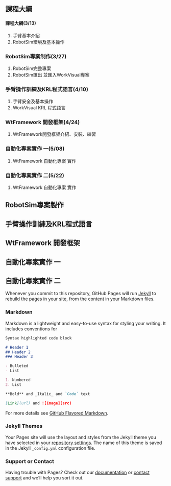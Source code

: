 ## 課程大綱

#### 課程大綱(3/13)
1. 手臂基本介紹
2. RobotSim環境及基本操作
### RobotSim專案制作(3/27)
1. RobotSim完整專案
2. RobotSim匯出 並匯入WorkVisual專案
### 手臂操作訓練及KRL程式語言(4/10)
1. 手臂安全及基本操作
2. WorkVisual KRL 程式語言
### WtFramework 開發框架(4/24)
1. WtFramework開發框架介紹、安裝、練習
### 自動化專案實作 一(5/08)
1. WtFramework 自動化專案 實作
### 自動化專案實作 二(5/22)
1. WtFramework 自動化專案 實作



## RobotSim專案製作

## 手臂操作訓練及KRL程式語言

## WtFramework 開發框架

## 自動化專案實作 一

## 自動化專案實作 二

Whenever you commit to this repository, GitHub Pages will run [Jekyll](https://jekyllrb.com/) to rebuild the pages in your site, from the content in your Markdown files.

### Markdown

Markdown is a lightweight and easy-to-use syntax for styling your writing. It includes conventions for

```markdown
Syntax highlighted code block

# Header 1
## Header 2
### Header 3

- Bulleted
- List

1. Numbered
2. List

**Bold** and _Italic_ and `Code` text

[Link](url) and ![Image](src)
```

For more details see [GitHub Flavored Markdown](https://guides.github.com/features/mastering-markdown/).

### Jekyll Themes

Your Pages site will use the layout and styles from the Jekyll theme you have selected in your [repository settings](https://github.com/yazelin/usc2019-RobotSim/settings). The name of this theme is saved in the Jekyll `_config.yml` configuration file.

### Support or Contact

Having trouble with Pages? Check out our [documentation](https://help.github.com/categories/github-pages-basics/) or [contact support](https://github.com/contact) and we’ll help you sort it out.
<!--stackedit_data:
eyJoaXN0b3J5IjpbMTYzODgxOTc2MiwxOTM3NjIzOV19
-->